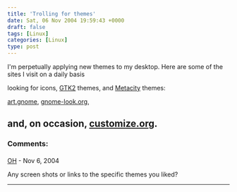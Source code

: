 ```yaml
---
title: 'Trolling for themes'
date: Sat, 06 Nov 2004 19:59:43 +0000
draft: false
tags: [Linux]
categories: [Linux]
type: post
---
```


I'm perpetually applying new themes to my desktop. Here are some of the sites I visit on a daily basis

looking for icons, [GTK2](http://en.wikipedia.org/wiki/Gtk) themes, and [Metacity](http://en.wikipedia.org/wiki/Metacity) themes:

[art.gnome](http://art.gnome.org), [gnome-look.org](http://www.gnome-look.org),

and, on occasion, [customize.org](http://www.customize.org).
---
### Comments:
#### 
[OH]( "octavio_heredia@hotmail.com") - <time datetime="2004-11-06 20:53:24">Nov 6, 2004</time>

Any screen shots or links to the specific themes you liked?
<hr />
